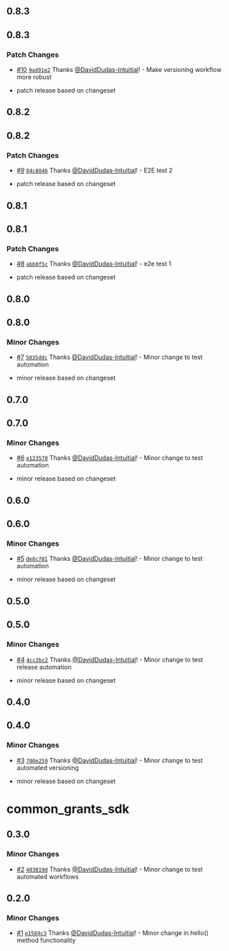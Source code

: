 ## 0.8.3

## 0.8.3

### Patch Changes

- [#10](https://github.com/DavidDudas-Intuitial/sgp-changeset-poc/pull/10) [`9ad91e2`](https://github.com/DavidDudas-Intuitial/sgp-changeset-poc/commit/9ad91e2f38602dc2c426f6b47fbd7a8f00c38d0e) Thanks [@DavidDudas-Intuitial](https://github.com/DavidDudas-Intuitial)! - Make versioning workflow more robust

- patch release based on changeset

## 0.8.2

## 0.8.2

### Patch Changes

- [#9](https://github.com/DavidDudas-Intuitial/sgp-changeset-poc/pull/9) [`84c8846`](https://github.com/DavidDudas-Intuitial/sgp-changeset-poc/commit/84c88461724c1ee268b6408e6c551c2739b2b648) Thanks [@DavidDudas-Intuitial](https://github.com/DavidDudas-Intuitial)! - E2E test 2

- patch release based on changeset

## 0.8.1

## 0.8.1

### Patch Changes

- [#8](https://github.com/DavidDudas-Intuitial/sgp-changeset-poc/pull/8) [`abb0f5c`](https://github.com/DavidDudas-Intuitial/sgp-changeset-poc/commit/abb0f5c1908d7024d4b0e002eec8913d70faaa2b) Thanks [@DavidDudas-Intuitial](https://github.com/DavidDudas-Intuitial)! - e2e test 1

- patch release based on changeset

## 0.8.0

## 0.8.0

### Minor Changes

- [#7](https://github.com/DavidDudas-Intuitial/sgp-changeset-poc/pull/7) [`5035ddc`](https://github.com/DavidDudas-Intuitial/sgp-changeset-poc/commit/5035ddcabaaaae9a6dafe08793240f715901bcaa) Thanks [@DavidDudas-Intuitial](https://github.com/DavidDudas-Intuitial)! - Minor change to test automation

- minor release based on changeset

## 0.7.0

## 0.7.0

### Minor Changes

- [#6](https://github.com/DavidDudas-Intuitial/sgp-changeset-poc/pull/6) [`e123570`](https://github.com/DavidDudas-Intuitial/sgp-changeset-poc/commit/e12357039affcc5575da1163d0c5516a38ba26cf) Thanks [@DavidDudas-Intuitial](https://github.com/DavidDudas-Intuitial)! - Minor change to test automation

- minor release based on changeset

## 0.6.0

## 0.6.0

### Minor Changes

- [#5](https://github.com/DavidDudas-Intuitial/sgp-changeset-poc/pull/5) [`de8c701`](https://github.com/DavidDudas-Intuitial/sgp-changeset-poc/commit/de8c7018dfaf3aa78d4825354d99dec0f60998fc) Thanks [@DavidDudas-Intuitial](https://github.com/DavidDudas-Intuitial)! - Minor change to test automation

- minor release based on changeset

## 0.5.0

## 0.5.0

### Minor Changes

- [#4](https://github.com/DavidDudas-Intuitial/sgp-changeset-poc/pull/4) [`4cc2bc2`](https://github.com/DavidDudas-Intuitial/sgp-changeset-poc/commit/4cc2bc20ab6d6eec65244c35857f98f536a06fd7) Thanks [@DavidDudas-Intuitial](https://github.com/DavidDudas-Intuitial)! - Minor change to test release automation

- minor release based on changeset

## 0.4.0

## 0.4.0

### Minor Changes

- [#3](https://github.com/DavidDudas-Intuitial/sgp-changeset-poc/pull/3) [`700e259`](https://github.com/DavidDudas-Intuitial/sgp-changeset-poc/commit/700e259a9f550b39cf698de97582fca93728ba72) Thanks [@DavidDudas-Intuitial](https://github.com/DavidDudas-Intuitial)! - Minor change to test automated versioning

- minor release based on changeset

# common_grants_sdk

## 0.3.0

### Minor Changes

- [#2](https://github.com/DavidDudas-Intuitial/sgp-changeset-poc/pull/2) [`403019d`](https://github.com/DavidDudas-Intuitial/sgp-changeset-poc/commit/403019d191172bdb5738196793071069209bb6de) Thanks [@DavidDudas-Intuitial](https://github.com/DavidDudas-Intuitial)! - Minor change to test automated workflows

## 0.2.0

### Minor Changes

- [#1](https://github.com/DavidDudas-Intuitial/sgp-changeset-poc/pull/1) [`e1569c3`](https://github.com/DavidDudas-Intuitial/sgp-changeset-poc/commit/e1569c3d2bc51c2b48518d8ce10136c8fb5c4f76) Thanks [@DavidDudas-Intuitial](https://github.com/DavidDudas-Intuitial)! - Minor change in hello() method functionality
